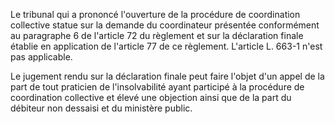 Le tribunal qui a prononcé l'ouverture de la procédure de coordination collective statue sur la demande du coordinateur présentée conformément au paragraphe 6 de l'article 72 du règlement et sur la déclaration finale établie en application de l'article 77 de ce règlement. L'article L. 663-1 n'est pas applicable.

Le jugement rendu sur la déclaration finale peut faire l'objet d'un appel de la part de tout praticien de l'insolvabilité ayant participé à la procédure de coordination collective et élevé une objection ainsi que de la part du débiteur non dessaisi et du ministère public.
